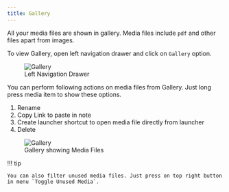 ```yaml
---
title: Gallery
---
```


All your media files are shown in gallery. Media files include `pdf` and other files apart from images.

To view Gallery, open left navigation drawer and click on `Gallery` option.

<figure>
<img src="/assets/img/nav-bar-calendar.png" alt="Gallery"/>
 <figcaption>Left Navigation Drawer</figcaption>
</figure>

You can perform following actions on media files from Gallery. Just long press media item to show these options.

1. Rename
2. Copy Link to paste in note
3. Create launcher shortcut to open media file directly from launcher
4. Delete

<figure>
<img src="/assets/img/gallery-items.png" alt="Gallery"/>
 <figcaption>Gallery showing Media Files</figcaption>
</figure>

!!! tip

    You can also filter unused media files. Just press on top right button in menu `Toggle Unused Media`.
